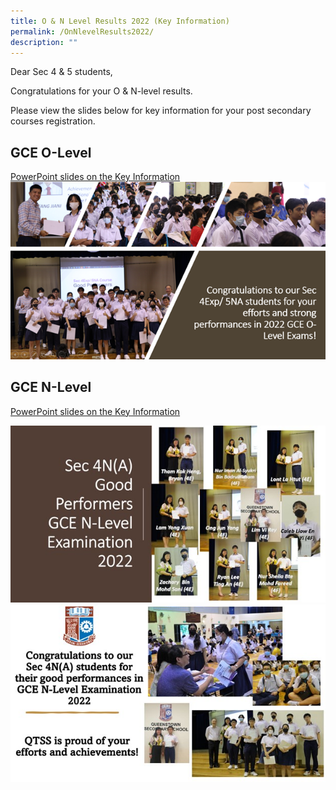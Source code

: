 ```yaml
---
title: O & N Level Results 2022 (Key Information)
permalink: /OnNlevelResults2022/
description: ""
---
```

Dear Sec 4 & 5 students,

Congratulations for your O & N-level results.

Please view the slides below for key information for your post secondary courses registration.

## GCE O-Level
[PowerPoint slides on the Key Information](/files/2022%20O-Level%20Briefing%20Slides%20for%20Students_website.pdf)
![](/images/Picture%20A.png)



## GCE N-Level
[PowerPoint slides on the Key Information](/files/Release%20of%20N%20Level%20Results_Key%20Information.pdf)

![](/images/Students/4NAa.jpg)
![](/images/Students/4NAb.jpg)
